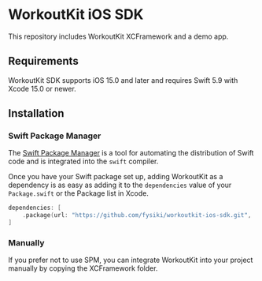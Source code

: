 # WorkoutKit iOS SDK
This repository includes WorkoutKit XCFramework and a demo app.

## Requirements
WorkoutKit SDK supports iOS 15.0 and later and requires Swift 5.9 with Xcode 15.0 or newer.

## Installation

### Swift Package Manager

The [Swift Package Manager](https://swift.org/package-manager/) is a tool for automating the distribution of Swift code and is integrated into the `swift` compiler.

Once you have your Swift package set up, adding WorkoutKit as a dependency is as easy as adding it to the `dependencies` value of your `Package.swift` or the Package list in Xcode.

```swift
dependencies: [
    .package(url: "https://github.com/fysiki/workoutkit-ios-sdk.git", .upToNextMajor(from: "1.0.0"))
]
```

### Manually

If you prefer not to use SPM, you can integrate WorkoutKit into your project manually by copying the XCFramework folder.
